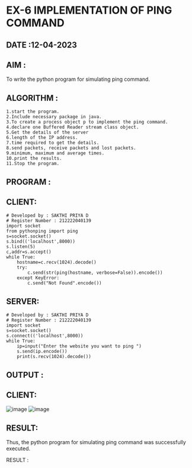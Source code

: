 # EX-6 IMPLEMENTATION OF PING COMMAND

## DATE :12-04-2023

## AIM :
To write the python program for simulating ping command.

## ALGORITHM :
```
1.start the program.
2.Include necessary package in java.
3.To create a process object p to implement the ping command.
4.declare one Buffered Reader stream class object.
5.Get the details of the server
6.length of the IP address.
7.time required to get the details.
8.send packets, receive packets and lost packets.
9.minimum, maximum and average times.
10.print the results.
11.Stop the program.
```
## PROGRAM :
## CLIENT:
```
# Developed by : SAKTHI PRIYA D
# Register Number : 212222040139
import socket
from pythonping import ping
s=socket.socket()
s.bind(('localhost',8000))
s.listen(5)
c,addr=s.accept()
while True:
    hostname=c.recv(1024).decode()
    try:
        c.send(str(ping(hostname, verbose=False)).encode())
    except KeyError:
        c.send("Not Found".encode())
```
## SERVER:
```
# Developed by : SAKTHI PRIYA D
# Register Number : 212222040139
import socket
s=socket.socket()
s.connect(('localhost',8000))
while True:
    ip=input("Enter the website you want to ping ")
    s.send(ip.encode())
    print(s.recv(1024).decode())
```

## OUTPUT :
## CLIENT:
![image](https://github.com/sakthipriyadhanusu/EX-6/assets/119393194/9e52b4b0-9cad-4444-ae95-f9aea141232d)
![image](https://github.com/sakthipriyadhanusu/EX-6/assets/119393194/b7618130-2b44-4322-a489-76113433bbd6)

## RESULT:
Thus, the python program for simulating ping command was successfully executed.







RESULT :
